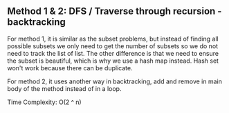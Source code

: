 ## Method 1 & 2: DFS / Traverse through recursion - backtracking

For method 1, it is similar as the subset problems, but instead of finding all possible subsets we only need to get the number of subsets so we do not need to track 
the list of list. The other difference is that we need to ensure the subset is beautiful, which is why we use a hash map instead. Hash set won't work because there 
can be duplicate.

For method 2, it uses another way in backtracking, add and remove in main body of the method instead of in a loop.

Time Complexity: O(2 ^ n)
